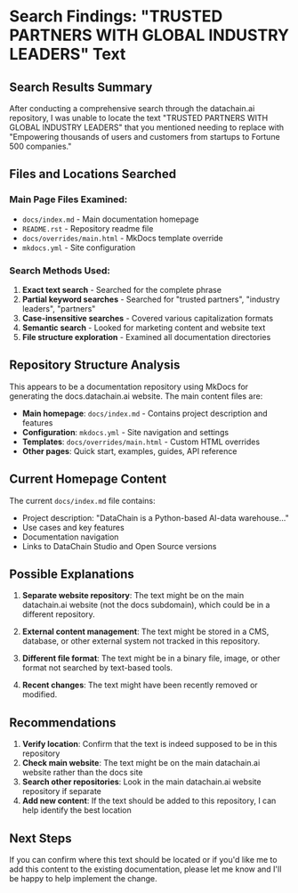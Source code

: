 # Search Findings: "TRUSTED PARTNERS WITH GLOBAL INDUSTRY LEADERS" Text

## Search Results Summary

After conducting a comprehensive search through the datachain.ai repository, I was unable to locate the text "TRUSTED PARTNERS WITH GLOBAL INDUSTRY LEADERS" that you mentioned needing to replace with "Empowering thousands of users and customers from startups to Fortune 500 companies."

## Files and Locations Searched

### Main Page Files Examined:
- `docs/index.md` - Main documentation homepage
- `README.rst` - Repository readme file
- `docs/overrides/main.html` - MkDocs template override
- `mkdocs.yml` - Site configuration

### Search Methods Used:
1. **Exact text search** - Searched for the complete phrase
2. **Partial keyword searches** - Searched for "trusted partners", "industry leaders", "partners"
3. **Case-insensitive searches** - Covered various capitalization formats
4. **Semantic search** - Looked for marketing content and website text
5. **File structure exploration** - Examined all documentation directories

## Repository Structure Analysis

This appears to be a documentation repository using MkDocs for generating the docs.datachain.ai website. The main content files are:

- **Main homepage**: `docs/index.md` - Contains project description and features
- **Configuration**: `mkdocs.yml` - Site navigation and settings
- **Templates**: `docs/overrides/main.html` - Custom HTML overrides
- **Other pages**: Quick start, examples, guides, API reference

## Current Homepage Content

The current `docs/index.md` file contains:
- Project description: "DataChain is a Python-based AI-data warehouse..."
- Use cases and key features
- Documentation navigation
- Links to DataChain Studio and Open Source versions

## Possible Explanations

1. **Separate website repository**: The text might be on the main datachain.ai website (not the docs subdomain), which could be in a different repository.

2. **External content management**: The text might be stored in a CMS, database, or other external system not tracked in this repository.

3. **Different file format**: The text might be in a binary file, image, or other format not searched by text-based tools.

4. **Recent changes**: The text might have been recently removed or modified.

## Recommendations

1. **Verify location**: Confirm that the text is indeed supposed to be in this repository
2. **Check main website**: The text might be on the main datachain.ai website rather than the docs site
3. **Search other repositories**: Look in the main datachain.ai website repository if separate
4. **Add new content**: If the text should be added to this repository, I can help identify the best location

## Next Steps

If you can confirm where this text should be located or if you'd like me to add this content to the existing documentation, please let me know and I'll be happy to help implement the change.

